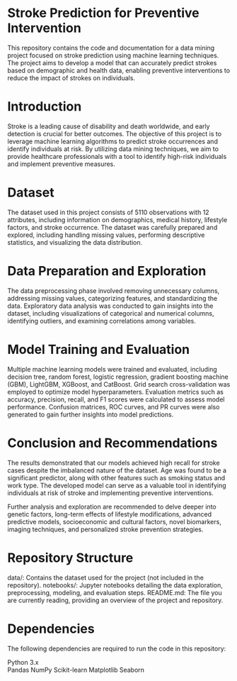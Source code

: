 # Stroke Prediction for Preventive Intervention
This repository contains the code and documentation for a data mining project focused on stroke prediction using machine learning techniques. The project aims to develop a model that can accurately predict strokes based on demographic and health data, enabling preventive interventions to reduce the impact of strokes on individuals.

# Introduction
Stroke is a leading cause of disability and death worldwide, and early detection is crucial for better outcomes. The objective of this project is to leverage machine learning algorithms to predict stroke occurrences and identify individuals at risk. By utilizing data mining techniques, we aim to provide healthcare professionals with a tool to identify high-risk individuals and implement preventive measures.

# Dataset
The dataset used in this project consists of 5110 observations with 12 attributes, including information on demographics, medical history, lifestyle factors, and stroke occurrence. The dataset was carefully prepared and explored, including handling missing values, performing descriptive statistics, and visualizing the data distribution.

# Data Preparation and Exploration
The data preprocessing phase involved removing unnecessary columns, addressing missing values, categorizing features, and standardizing the data. Exploratory data analysis was conducted to gain insights into the dataset, including visualizations of categorical and numerical columns, identifying outliers, and examining correlations among variables.

# Model Training and Evaluation
Multiple machine learning models were trained and evaluated, including decision tree, random forest, logistic regression, gradient boosting machine (GBM), LightGBM, XGBoost, and CatBoost. Grid search cross-validation was employed to optimize model hyperparameters. Evaluation metrics such as accuracy, precision, recall, and F1 scores were calculated to assess model performance. Confusion matrices, ROC curves, and PR curves were also generated to gain further insights into model predictions.

# Conclusion and Recommendations
The results demonstrated that our models achieved high recall for stroke cases despite the imbalanced nature of the dataset. Age was found to be a significant predictor, along with other features such as smoking status and work type. The developed model can serve as a valuable tool in identifying individuals at risk of stroke and implementing preventive interventions.

Further analysis and exploration are recommended to delve deeper into genetic factors, long-term effects of lifestyle modifications, advanced predictive models, socioeconomic and cultural factors, novel biomarkers, imaging techniques, and personalized stroke prevention strategies.

# Repository Structure
data/: Contains the dataset used for the project (not included in the repository).
notebooks/: Jupyter notebooks detailing the data exploration, preprocessing, modeling, and evaluation steps.
README.md: The file you are currently reading, providing an overview of the project and repository.

# Dependencies
The following dependencies are required to run the code in this repository:

Python 3.x <br>
Pandas
NumPy
Scikit-learn
Matplotlib
Seaborn


